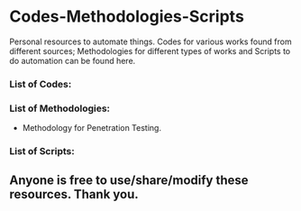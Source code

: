 # Codes-Methodologies-Scripts
Personal resources to automate things. Codes for various works found from different sources; Methodologies for different types of works and Scripts to do automation can be found here.

### List of Codes:


### List of Methodologies:
- Methodology for Penetration Testing.

### List of Scripts:


## Anyone is free to use/share/modify these resources. Thank you.
